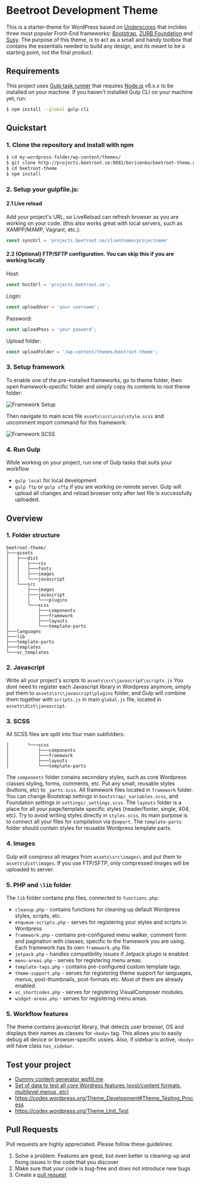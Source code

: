# Beetroot Development Theme
This is a starter-theme for WordPress based on [Underscores](http://underscores.me/) that inclides three most popular Front-End frameworks: [Bootstrap](http://getbootstrap.com/), [ZURB Foundation](http://foundation.zurb.com/) and [Susy](http://susy.oddbird.net/). The purpose of this theme, is to act as a small and handy toolbox that contains the essentials needed to build any design, and its meant to be a starting point, not the final product.

## Requirements

This project uses [Gulp task runner](http://gulpjs.com/) that requires [Node.js](http://nodejs.org) v6.x.x  to be installed on your machine. 
If you haven't installed Gulp CLI on your machine yet, run:

```bash
$ npm install --global gulp-cli
```

## Quickstart

### 1. Clone the repository and install with npm

```bash
$ cd my-wordpress-folder/wp-content/themes/
$ git clone http://projects.beetroot.se:8081/borisenko/beetroot-theme.git
$ cd beetroot-theme
$ npm install
```

### 2. Setup your gulpfile.js:

#### 2.1 Live reload
Add your project's URL, so LiveReload can refresh browser as you are working on your code. (this also works great with local servers, such as XAMPP/MAMP, Vagrant, etc.):

```javascript
const syncUrl = 'projects.beetroot.se/clientname/projectname'
```


#### 2.2 (Optional) FTP/SFTP configuration. You can skip this if you are working locally

Host:

```javascript
const hostUrl = 'projects.beetroot.se'; 
```

Login:

```javascript
const uploadUser = 'your username'; 
```
Password:

```javascript
const uploadPass = 'your pasword'; 
```

Upload folder:

```javascript
const uploadFolder = '/wp-content/themes/beetroot-theme'; 
```



### 3. Setup framework

To enable one of the pre-installed frameworks, go to theme folder, then open framework-specific folder and simply copy its contents to root theme folder:

![Framework Setup](http://i.imgur.com/NZdaUCs.gif)

Then navigate to main scss file
`assets\src\scss\style.scss`
and uncomment import command for this framework:

![Framework SCSS](http://i.imgur.com/0QVlqdc.gif)

### 4. Run Gulp

While working on your project, run one of Gulp tasks that suits your workflow
* `gulp local` for local development
* `gulp ftp` or `gulp sftp` if you are working on remote server. Gulp will upload all changes and reload browser only after last file is successfully uploaded.

## Overview
### 1. Folder structure

```
beetroot-theme/
├───assets
│   ├───dist
│   │   ├───css
│   │   ├───fonts
│   │   ├───images
│   │   └───javascript
│   └───src
│       ├───images
│       ├───javascript
│       │   └───plugins
│       └───scss
│           ├───components
│           ├───framework
│           ├───layouts
│           └───template-parts
├───languages
├───lib
├───template-parts
├───templates
└───vc_templates
```
### 2. Javascript
Write all your project's scripts to `assets\src\javascript\scripts.js`
You dont need to register each Javascript library in Wordpress anymore, simply put them to `assets\src\javascript\plugins` folder, and Gulp will combine them together with `scripts.js` in main `global.js` file, located in `assets\dist\javascript`. 

### 3. SCSS
All SCSS files are split into four main subfolders:

```
│       └───scss
│           ├───components
│           ├───framework
│           ├───layouts
│           └───template-parts
```

The `components` folder conains secondary styles, such as core Wordpress classes styling, forms, comments, etc. Put any small, reusable styles (buttons, etc) to `_parts.scss`.
All framework files located in `framework` folder. You can change Bootstrap settings in `bootstrap/_variables.scss`, and Foundation settings in `settings/_settings.scss`.
The `layouts` folder is a place for all your page/template specific styles (header/footer, single, 404, etc). Try to avoid writing styles directly in `styles.scss`, its main purpose is to connect all your files for compilation via `@import`.
The `template-parts` folder should contain styles for reusable Wordpress template parts.

### 4. Images
Gulp will compress all images from `assets\src\images\` and put them to `assets\dist\images`. If you use FTP/SFTP, only compressed images will be uploaded to server.
### 5. PHP and `\lib` folder

The `lib` folder contains php files, connected to `functions.php`:

* `cleanup.php` - contains functions for cleaning up default Wordpress styles, scripts, etc.
* `enqueue-scripts.php` - serves for registering your styles and scripts in Wordpress
* `framework.php` - contains pre-configured menu walker, comment form and pagination with classes, specific to the framework you are using. Each framework has its own `framework.php` file.
* `jetpack.php` - handles compatibility issues if Jetpack plugin is enabled.
* `menu-areas.php` - serves for registering menu areas.
* `template-tags.php` - contains pre-configured custom template tags.
* `theme-support.php` - serves for registering theme support for languages, menus, post-thumbnails, post-formats etc. Most of them are already enabled.
* `vc_shortcodes.php` - serves for registering VisualComposer modules.
* `widget-areas.php` - serves for registering menu areas.
### 5. Workflow features
The theme contains javascript library, that detects user browser, OS and displays their names as classes for `<body>` tag. This allows you to easily debug all device or browser-specific ussies.
Also, if sidebar is active, `<body>` will have class `has_sidebar`.

## Test your project
* [Dummy content generator wpfill.me](http://www.wpfill.me/)
* [Set of data to test all core Wordress features (post/content formats, multilevel menus, etc)](http://wptest.io/)
* https://codex.wordpress.org/Theme_Development#Theme_Testing_Process
* https://codex.wordpress.org/Theme_Unit_Test

## Pull Requests

Pull requests are highly appreciated. Please follow these guidelines:

1. Solve a problem. Features are great, but even better is cleaning-up and fixing issues in the code that you discover
2. Make sure that your code is bug-free and does not introduce new bugs
3. Create a [pull request](https://help.github.com/articles/creating-a-pull-request)
